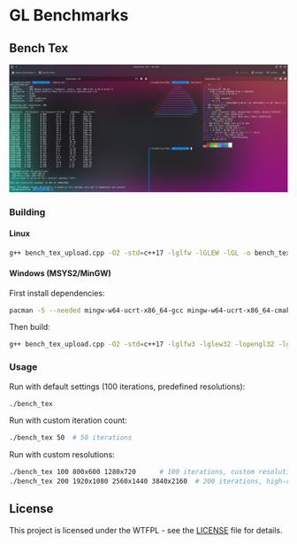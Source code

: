 # GL Benchmarks

## Bench Tex
![Bench Tex](/.github/img/bench_tex.png)

### Building

#### Linux
```bash
g++ bench_tex_upload.cpp -O2 -std=c++17 -lglfw -lGLEW -lGL -o bench_tex
```

#### Windows (MSYS2/MinGW)
First install dependencies:
```bash
pacman -S --needed mingw-w64-ucrt-x86_64-gcc mingw-w64-ucrt-x86_64-cmake mingw-w64-ucrt-x86_64-glfw mingw-w64-ucrt-x86_64-glew
```

Then build:
```bash
g++ bench_tex_upload.cpp -O2 -std=c++17 -lglfw3 -lglew32 -lopengl32 -lgdi32 -o bench_tex.exe
```

### Usage

Run with default settings (100 iterations, predefined resolutions):
```bash
./bench_tex
```

Run with custom iteration count:
```bash
./bench_tex 50  # 50 iterations
```

Run with custom resolutions:
```bash
./bench_tex 100 800x600 1280x720      # 100 iterations, custom resolutions
./bench_tex 200 1920x1080 2560x1440 3840x2160  # 200 iterations, high-res tests
```

## License

This project is licensed under the WTFPL - see the [LICENSE](LICENSE) file for details.
